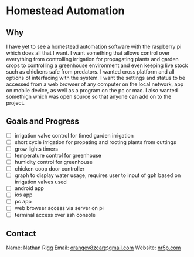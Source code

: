 # Homestead Automation

## Why
I have yet to see a homestead automation software with the raspberry pi which does all that I want. I want something that allows control over everything from controlling irrigation for propagating plants and garden crops to controlling a greenhouse environment and even keeping live stock such as chickens safe from predators. I wanted cross platform and all options of interfacing with the system. I want the settings and status to be accessed from a web browser of any computer on the local network, app on mobile device, as well as a program on the pc or mac. I also wanted somethign which was open source so that anyone can add on to the project.

## Goals and Progress
- [ ] irrigation valve control for timed garden irrigation
- [ ] short cycle irrigation for propating and rooting plants from cuttings
- [ ] grow lights timers
- [ ] temperature control for greenhouse 
- [ ] humidity control for greenhouse
- [ ] chicken coop door controller
- [ ] graph to display water usage, requires user to input of gph based on irrigation valves used
- [ ] android app
- [ ] ios app
- [ ] pc app
- [ ] web browser access via server on pi
- [ ] terminal access over ssh console 

## Contact
Name: Nathan Rigg
Email: [orangev8zcar@gmail.com](orangev8zcar@gmail.com)
Website: [nr5p.com](nr5p.com)

